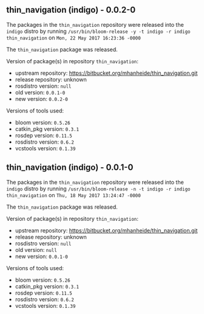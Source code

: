 ## thin_navigation (indigo) - 0.0.2-0

The packages in the `thin_navigation` repository were released into the `indigo` distro by running `/usr/bin/bloom-release -y -t indigo -r indigo thin_navigation` on `Mon, 22 May 2017 16:23:36 -0000`

The `thin_navigation` package was released.

Version of package(s) in repository `thin_navigation`:

- upstream repository: https://bitbucket.org/mhanheide/thin_navigation.git
- release repository: unknown
- rosdistro version: `null`
- old version: `0.0.1-0`
- new version: `0.0.2-0`

Versions of tools used:

- bloom version: `0.5.26`
- catkin_pkg version: `0.3.1`
- rosdep version: `0.11.5`
- rosdistro version: `0.6.2`
- vcstools version: `0.1.39`


## thin_navigation (indigo) - 0.0.1-0

The packages in the `thin_navigation` repository were released into the `indigo` distro by running `/usr/bin/bloom-release -n -t indigo -r indigo thin_navigation` on `Thu, 18 May 2017 13:24:47 -0000`

The `thin_navigation` package was released.

Version of package(s) in repository `thin_navigation`:

- upstream repository: https://bitbucket.org/mhanheide/thin_navigation.git
- release repository: unknown
- rosdistro version: `null`
- old version: `null`
- new version: `0.0.1-0`

Versions of tools used:

- bloom version: `0.5.26`
- catkin_pkg version: `0.3.1`
- rosdep version: `0.11.5`
- rosdistro version: `0.6.2`
- vcstools version: `0.1.39`


